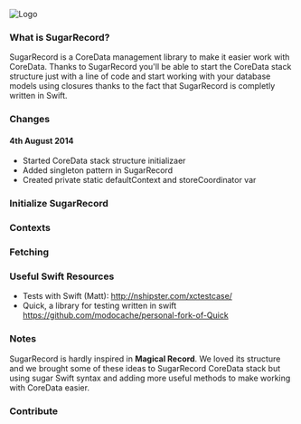 ![Logo](https://raw.githubusercontent.com/pepibumur/SugarRecord/master/Resources/Logo.png)

### What is SugarRecord?
SugarRecord is a CoreData management library to make it easier work with CoreData. Thanks to SugarRecord you'll be able to start the CoreData stack structure just with a line of code and start working with your database models using closures thanks to the fact that SugarRecord is completly written in Swift.

### Changes
#### 4th August 2014
- Started CoreData stack structure initializaer
- Added singleton pattern in SugarRecord
- Created private static defaultContext and storeCoordinator var

### Initialize SugarRecord


### Contexts


### Fetching


### Useful Swift Resources
- Tests with Swift (Matt): http://nshipster.com/xctestcase/
- Quick, a library for testing written in swift https://github.com/modocache/personal-fork-of-Quick

### Notes
SugarRecord is hardly inspired in **Magical Record**. We loved its structure and we brought some of these ideas to SugarRecord CoreData stack but using sugar Swift syntax and adding more useful methods to make working with CoreData easier.

### Contribute
